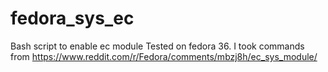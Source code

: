 # fedora_sys_ec
Bash script to enable ec module
Tested on fedora 36.
I took commands from https://www.reddit.com/r/Fedora/comments/mbzj8h/ec_sys_module/
